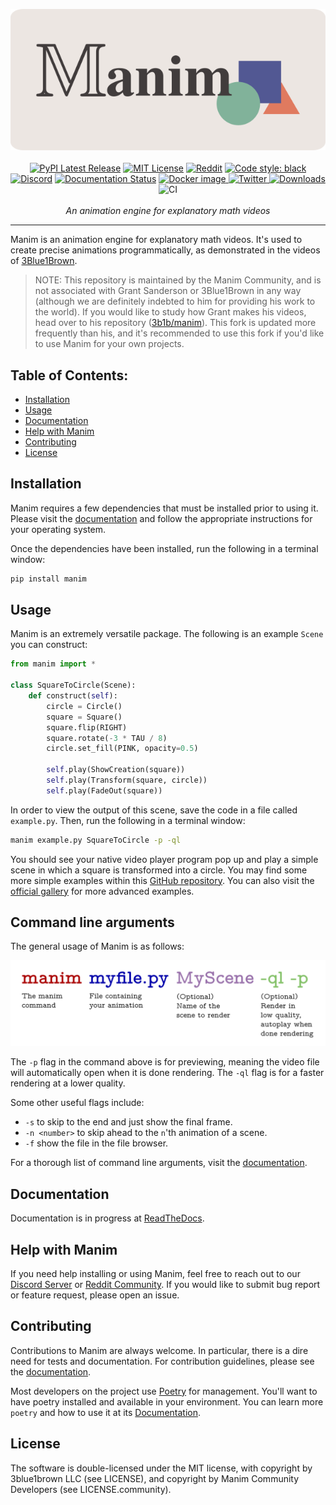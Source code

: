<p align="center">
    <a href="https://www.manim.community/"><img src="https://raw.githubusercontent.com/ManimCommunity/manim/master/logo/cropped.png"></a>
    <br />
    <br />
    <a href="https://pypi.org/project/manim/"><img src="https://img.shields.io/pypi/v/manim.svg?style=flat" alt="PyPI Latest Release"></a>
    <a href="http://choosealicense.com/licenses/mit/"><img src="https://img.shields.io/badge/license-MIT-red.svg?style=flat" alt="MIT License"></a>
    <a href="https://www.reddit.com/r/manim/"><img src="https://img.shields.io/reddit/subreddit-subscribers/manim.svg?color=orange&label=reddit" alt="Reddit" href=></a>
    <a href="https://github.com/psf/black"><img src="https://img.shields.io/badge/code%20style-black-000000.svg" alt="Code style: black">
    <a href="https://discord.gg/mMRrZQW"><img src="https://img.shields.io/discord/581738731934056449.svg?label=discord&color=yellow" alt="Discord"></a>
    <a href="https://docs.manim.community/"><img src="https://readthedocs.org/projects/manimce/badge/?version=latest" alt="Documentation Status"></a>
    <a href="https://hub.docker.com/r/manimcommunity/manim"><img src="https://img.shields.io/docker/v/manimcommunity/manim?color=%23099cec&label=docker%20image" alt="Docker image"> </a>
    <a href="https://twitter.com/manim_community/"><img src="https://img.shields.io/twitter/url/https/twitter.com/cloudposse.svg?style=social&label=Follow%20%40manim_community" alt="Twitter">
    <a href="https://pepy.tech/project/manim"><img src="https://pepy.tech/badge/manim/month?" alt="Downloads"> </a>
    <img src="https://github.com/ManimCommunity/manim/workflows/CI/badge.svg" alt="CI">
    <br />
    <br />
    <i>An animation engine for explanatory math videos</i>
</p>
<hr />


Manim is an animation engine for explanatory math videos. It's used to create precise animations programmatically, as demonstrated in the videos of [3Blue1Brown](https://www.3blue1brown.com/).

> NOTE: This repository is maintained by the Manim Community, and is not associated with Grant Sanderson or 3Blue1Brown in any way (although we are definitely indebted to him for providing his work to the world). If you would like to study how Grant makes his videos, head over to his repository ([3b1b/manim](https://github.com/3b1b/manim)). This fork is updated more frequently than his, and it's recommended to use this fork if you'd like to use Manim for your own projects.

## Table of Contents:

-  [Installation](#installation)
-  [Usage](#usage)
-  [Documentation](#documentation)
-  [Help with Manim](#help-with-manim)
-  [Contributing](#contributing)
-  [License](#license)

## Installation

Manim requires a few dependencies that must be installed prior to using it. Please visit the [documentation](https://docs.manim.community/en/latest/installation.html) and follow the appropriate instructions for your operating system.

Once the dependencies have been installed, run the following in a terminal window:

```bash
pip install manim
```

## Usage

Manim is an extremely versatile package. The following is an example `Scene` you can construct:

```python
from manim import *

class SquareToCircle(Scene):
    def construct(self):
        circle = Circle()
        square = Square()
        square.flip(RIGHT)
        square.rotate(-3 * TAU / 8)
        circle.set_fill(PINK, opacity=0.5)

        self.play(ShowCreation(square))
        self.play(Transform(square, circle))
        self.play(FadeOut(square))
```

In order to view the output of this scene, save the code in a file called `example.py`. Then, run the following in a terminal window:

```sh
manim example.py SquareToCircle -p -ql
```

You should see your native video player program pop up and play a simple scene in which a square is transformed into a circle. You may find some more simple examples within this
[GitHub repository](master/example_scenes). You can also visit the [official gallery](https://docs.manim.community/en/latest/examples.html) for more advanced examples.

## Command line arguments

The general usage of Manim is as follows:

![manim-illustration](https://raw.githubusercontent.com/ManimCommunity/manim/master/docs/source/_static/command.png)

The `-p` flag in the command above is for previewing, meaning the video file will automatically open when it is done rendering. The `-ql` flag is for a faster rendering at a lower quality.

Some other useful flags include:

-  `-s` to skip to the end and just show the final frame.
-  `-n <number>` to skip ahead to the `n`'th animation of a scene.
-  `-f` show the file in the file browser.

For a thorough list of command line arguments, visit the [documentation](https://docs.manim.community/en/latest/tutorials/configuration.html).

## Documentation

Documentation is in progress at [ReadTheDocs](https://docs.manim.community/).

## Help with Manim

If you need help installing or using Manim, feel free to reach out to our [Discord
Server](https://discord.gg/mMRrZQW) or [Reddit Community](https://www.reddit.com/r/manim). If you would like to submit bug report or feature request, please open an issue.

## Contributing

Contributions to Manim are always welcome. In particular, there is a dire need for tests and documentation. For contribution guidelines, please see the [documentation](https://docs.manim.community/en/latest/contributing.html).

Most developers on the project use [Poetry](https://python-poetry.org/docs/) for management. You'll want to have poetry installed and available in your environment. You can learn more `poetry` and how to use it at its [Documentation](https://docs.manim.community/en/latest/installation/for_dev.html).

## License

The software is double-licensed under the MIT license, with copyright by 3blue1brown LLC (see LICENSE), and copyright by Manim Community Developers (see LICENSE.community).
